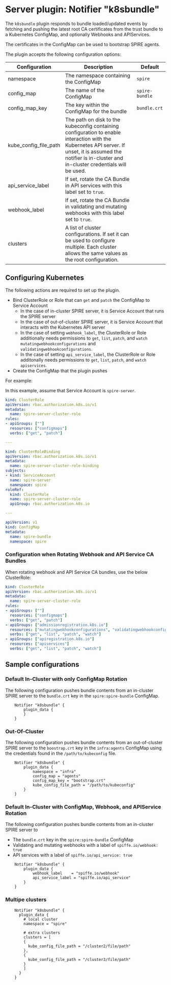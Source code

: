 # Server plugin: Notifier "k8sbundle"

The `k8sbundle` plugin responds to bundle loaded/updated events by fetching and
pushing the latest root CA certificates from the trust bundle to a Kubernetes
ConfigMap, and optionally Webhooks and APIServices.

The certificates in the ConfigMap can be used to bootstrap SPIRE agents.

The plugin accepts the following configuration options:

| Configuration         | Description                                 | Default         |
| --------------------- | ------------------------------------------- | --------------- |
| namespace             | The namespace containing the ConfigMap      | `spire`         |
| config_map            | The name of the ConfigMap                   | `spire-bundle`  |
| config_map_key        | The key within the ConfigMap for the bundle | `bundle.crt`    |
| kube_config_file_path | The path on disk to the kubeconfig containing configuration to enable interaction with the Kubernetes API server. If unset, it is assumed the notifier is in-cluster and in-cluster credentials will be used. | |
| api_service_label     | If set, rotate the CA Bundle in API services with this label set to `true`. | |
| webhook_label         | If set, rotate the CA Bundle in validating and mutating webhooks with this label set to `true`. | |
| clusters              | A list of cluster configurations. If set it can be used to configure multiple. Each cluster allows the same values as the root configuration. | |

## Configuring Kubernetes

The following actions are required to set up the plugin.

- Bind ClusterRole or Role that can `get` and `patch` the ConfigMap to Service Account
  - In the case of in-cluster SPIRE server, it is Service Account that runs the SPIRE server
  - In the case of out-of-cluster SPIRE server, it is Service Account that interacts with the Kubernetes API server
  - In the case of setting `webhook_label`, the ClusterRole or Role additionally needs permissions to `get`, `list`, `patch`, and `watch` `mutatingwebhookconfigurations` and `validatingwebhookconfigurations`.
  - In the case of setting `api_service_label`, the ClusterRole or Role additonally needs permissions to `get`, `list`, `patch`, and `watch` `apiservices`.
- Create the ConfigMap that the plugin pushes

For example:

In this example, assume that Service Account is `spire-server`.

```yaml
kind: ClusterRole
apiVersion: rbac.authorization.k8s.io/v1
metadata:
  name: spire-server-cluster-role
rules:
- apiGroups: [""]
  resources: ["configmaps"]
  verbs: ["get", "patch"]

---

kind: ClusterRoleBinding
apiVersion: rbac.authorization.k8s.io/v1
metadata:
  name: spire-server-cluster-role-binding
subjects:
- kind: ServiceAccount
  name: spire-server
  namespace: spire
roleRef:
  kind: ClusterRole
  name: spire-server-cluster-role
  apiGroup: rbac.authorization.k8s.io

---

apiVersion: v1
kind: ConfigMap
metadata:
  name: spire-bundle
  namespace: spire
```

### Configuration when Rotating Webhook and API Service CA Bundles

When rotating webhook and API Service CA bundles, use the below ClusterRole:

```yaml
kind: ClusterRole
apiVersion: rbac.authorization.k8s.io/v1
metadata:
  name: spire-server-cluster-role
rules:
- apiGroups: [""]
  resources: ["configmaps"]
  verbs: ["get", "patch"]
- apiGroups: ["admissionregistration.k8s.io"]
  resources: ["mutatingwebhookconfigurations", "validatingwebhookconfigurations"]
  verbs: ["get", "list", "patch", "watch"]
- apiGroups: ["apiregistration.k8s.io"]
  resources: ["apiservices"]
  verbs: ["get", "list", "patch", "watch"]
```

## Sample configurations

### Default In-Cluster with only ConfigMap Rotation

The following configuration pushes bundle contents from an in-cluster SPIRE
server to the `bundle.crt` key in the `spire:spire-bundle` ConfigMap.

```
    Notifier "k8sbundle" {
        plugin_data {
        }
    }
```

### Out-Of-Cluster

The following configuration pushes bundle contents from an out-of-cluster SPIRE
server to the `boostrap.crt` key in the `infra:agents` ConfigMap using
the credentials found in the `/path/to/kubeconfig` file.

```
    Notifier "k8sbundle" {
        plugin_data {
            namespace = "infra"
            config_map = "agents"
            config_map_key = "bootstrap.crt"
            kube_config_file_path = "/path/to/kubeconfig"
        }
    }
```

### Default In-Cluster with ConfigMap, Webhook, and APIService Rotation

The following configuration pushes bundle contents from an in-cluster SPIRE
server to

- The `bundle.crt` key in the `spire:spire-bundle` ConfigMap
- Validating and mutating webhooks with a label of `spiffe.io/webhook: true`
- API services with a label of `spiffe.io/api_service: true`

```
    Notifier "k8sbundle" {
        plugin_data {
            webhook_label    = "spiffe.io/webhook"
            api_service_label = "spiffe.io/api_service"
        }
    }
```

### Multipe clusters

```
    Notifier "k8sbundle" {
      plugin_data {        
        # local cluster
        namespace = "spire"

        # extra clusters
        clusters = [        
        {
          kube_config_file_path = "/cluster2/file/path"
        },
        {
          kube_config_file_path = "/cluster3/file/path"
        }
        ]
      }    
    }
```
